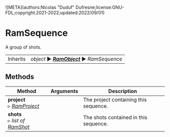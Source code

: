 ![META](authors:Nicolas "Duduf" Dufresne;license:GNU-FDL;copyright:2021-2022;updated:2022/09/01)

# RamSequence

A group of shots.

|     |     |
| --- | --- |
| Inherits | *object* ► ***[RamObject](ram_object.md)*** ► *RamSequence* |

## Methods

| Method | Arguments | Description |
| --- | --- | --- |
| **project**<br />▹ [*RamProject*](ram_project.md) | | The project containing this sequence. |
| **shots**<br />▹ *list of [*RamShot*](ram_shot.md)* | | The shots contained in this sequence. |
